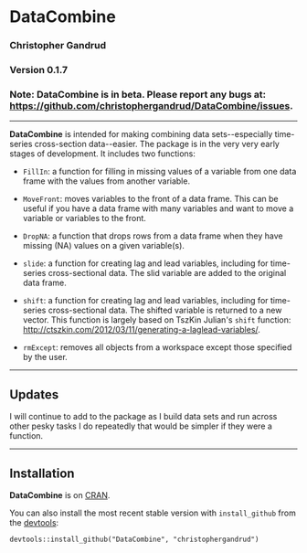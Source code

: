 DataCombine
======

### Christopher Gandrud

### Version 0.1.7

### Note: **DataCombine** is in beta. Please report any bugs at: <https://github.com/christophergandrud/DataCombine/issues>.

---

**DataCombine** is intended for making combining data sets--especially time-series cross-section data--easier. The package is in the very very early stages of development. It includes two functions:

- `FillIn`: a function for filling in missing values of a variable from one data frame with the values from another variable.

- `MoveFront`: moves variables to the front of a data frame. This can be useful if you have a data frame with many variables and want to move a variable or variables to the front.

- `DropNA`: a function that drops rows from a data frame when they have missing (NA) values on a given variable(s).

- `slide`: a function for creating lag and lead variables, including for time-series cross-sectional data. The slid variable are added to the original data frame.

- `shift`: a function for creating lag and lead variables, including for time-series cross-sectional data. The shifted variable is returned to a new vector. This function is largely based on TszKin Julian's `shift` function: <http://ctszkin.com/2012/03/11/generating-a-laglead-variables/>.

- `rmExcept`: removes all objects from a workspace except those specified by the user.

---

## Updates

I will continue to add to the package as I build data sets and run across other pesky tasks I do repeatedly that would be simpler if they were a function.

---

## Installation

**DataCombine** is on [CRAN](http://cran.r-project.org/). 

You can also install the most recent stable version with `install_github` from the [devtools](https://github.com/hadley/devtools):

```
devtools::install_github("DataCombine", "christophergandrud")
```
